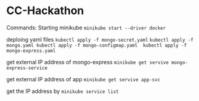 # CC-Hackathon

Commands:
Starting minikube
`minikube start --driver docker`

deploing yaml files
`kubectl apply -f mongo-secret.yaml`
`kubectl apply -f mongo.yaml
kubectl apply -f mongo-configmap.yaml 
kubectl apply -f mongo-express.yaml`

get external IP address of mongo-express
`minikube get servive mongo-express-service`

get external IP address of app
`minikube get servive app-svc`

get the IP address by
`minikube service list`
